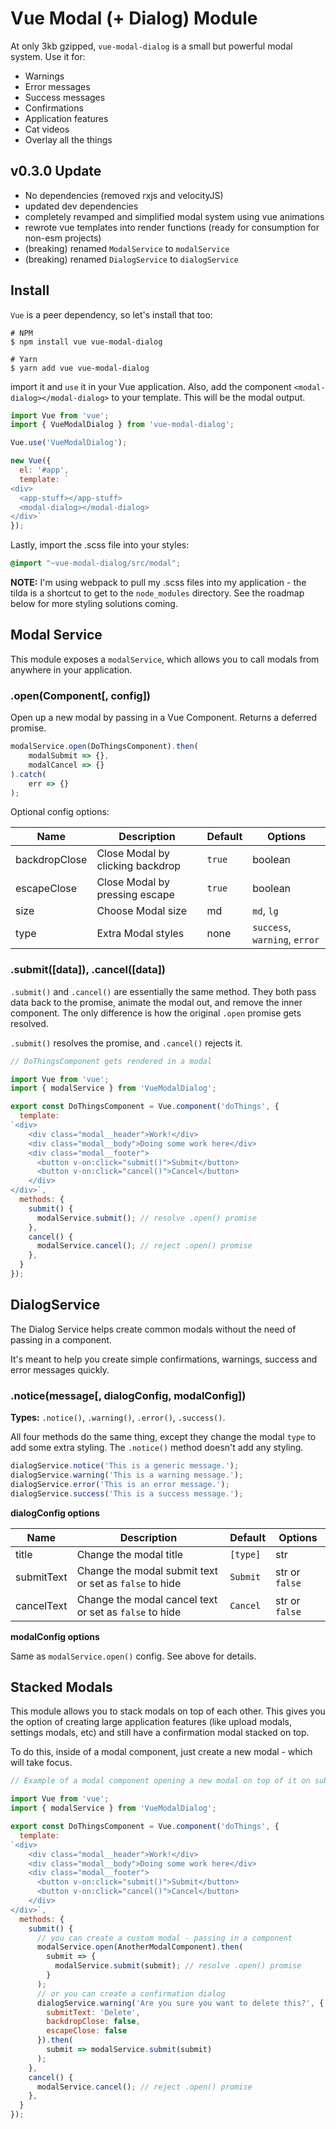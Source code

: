# Vue Modal (+ Dialog) Module

At only 3kb gzipped, `vue-modal-dialog` is a small but powerful modal system. Use it for:

- Warnings
- Error messages
- Success messages
- Confirmations
- Application features
- Cat videos
- Overlay all the things

## v0.3.0 Update

- No dependencies (removed rxjs and velocityJS)
- updated dev dependencies
- completely revamped and simplified modal system using vue animations
- rewrote vue templates into render functions (ready for consumption for non-esm projects)
- (breaking) renamed `ModalService` to `modalService`
- (breaking) renamed `DialogService` to `dialogService`

## Install

`Vue` is a peer dependency, so let's install that too: 

```shell
# NPM
$ npm install vue vue-modal-dialog

# Yarn
$ yarn add vue vue-modal-dialog
```

import it and `use` it in your Vue application. Also, add the component `<modal-dialog></modal-dialog>` to your template.
This will be the modal output.

```js
import Vue from 'vue';
import { VueModalDialog } from 'vue-modal-dialog';

Vue.use('VueModalDialog');

new Vue({
  el: '#app',
  template: `
<div>
  <app-stuff></app-stuff>
  <modal-dialog></modal-dialog>
</div>`
});
```

Lastly, import the .scss file into your styles:

```scss
@import "~vue-modal-dialog/src/modal";
```

**NOTE:** I'm using webpack to pull my .scss files into my application - the tilda is a shortcut to get to the
`node_modules` directory. See the roadmap below for more styling solutions coming.

## Modal Service

This module exposes a `modalService`, which allows you to call modals from anywhere in your application.

### .open(Component[, config])

Open up a new modal by passing in a Vue Component. Returns a deferred promise.

```js
modalService.open(DoThingsComponent).then(
    modalSubmit => {},
    modalCancel => {}
).catch(
    err => {}
);
```

Optional config options:

Name | Description | Default | Options
--- | --- | --- | ---
backdropClose | Close Modal by clicking backdrop | `true` | boolean
escapeClose | Close Modal by pressing escape | `true` | boolean
size | Choose Modal size | md | `md`, `lg`
type | Extra Modal styles | none | `success`, `warning`, `error`


### .submit([data]), .cancel([data])

`.submit()` and `.cancel()` are essentially the same method. They both pass data back to the promise, animate the modal out, and remove the inner component. The only difference is how the original `.open` promise gets resolved.

`.submit()` resolves the promise, and `.cancel()` rejects it.

```js
// DoThingsComponent gets rendered in a modal

import Vue from 'vue';
import { modalService } from 'VueModalDialog';

export const DoThingsComponent = Vue.component('doThings', {
  template:
`<div>
    <div class="modal__header">Work!</div>
    <div class="modal__body">Doing some work here</div>
    <div class="modal__footer">
      <button v-on:click="submit()">Submit</button>
      <button v-on:click="cancel()">Cancel</button>
    </div>
</div>`,
  methods: {
    submit() {
      modalService.submit(); // resolve .open() promise
    },
    cancel() {
      modalService.cancel(); // reject .open() promise
    },
  }
});
```

## DialogService

The Dialog Service helps create common modals without the need of passing in a component.

It's meant to help you create simple confirmations, warnings, success and error messages quickly.

### .notice(message[, dialogConfig, modalConfig])

**Types:** `.notice()`, `.warning()`, `.error()`, `.success()`.

All four methods do the same thing, except they change the modal `type` to add some extra styling. The `.notice()`
method doesn't add any styling.

```js
dialogService.notice('This is a generic message.');
dialogService.warning('This is a warning message.');
dialogService.error('This is an error message.');
dialogService.success('This is a success message.');
```

**dialogConfig options**

Name | Description | Default | Options
--- | --- | --- | ---
title | Change the modal title | `[type]` | str
submitText | Change the modal submit text or set as `false` to hide | `Submit` | str or `false`
cancelText | Change the modal cancel text or set as `false` to hide  | `Cancel` | str or `false`

**modalConfig options**

Same as `modalService.open()` config. See above for details.

## Stacked Modals

This module allows you to stack modals on top of each other. This gives you the option of creating large application
features (like upload modals, settings modals, etc) and still have a confirmation modal stacked on top.

To do this, inside of a modal component, just create a new modal - which will take focus.

```js
// Example of a modal component opening a new modal on top of it on submit()

import Vue from 'vue';
import { modalService } from 'VueModalDialog';

export const DoThingsComponent = Vue.component('doThings', {
  template:
`<div>
    <div class="modal__header">Work!</div>
    <div class="modal__body">Doing some work here</div>
    <div class="modal__footer">
      <button v-on:click="submit()">Submit</button>
      <button v-on:click="cancel()">Cancel</button>
    </div>
</div>`,
  methods: {
    submit() {
      // you can create a custom modal - passing in a component
      modalService.open(AnotherModalComponent).then(
        submit => {
          modalService.submit(submit); // resolve .open() promise          
        }  
      );
      // or you can create a confirmation dialog
      dialogService.warning('Are you sure you want to delete this?', {
        submitText: 'Delete',
        backdropClose: false,
        escapeClose: false
      }).then(
        submit => modalService.submit(submit) 
      );
    },
    cancel() {
      modalService.cancel(); // reject .open() promise
    },
  }
});
```
